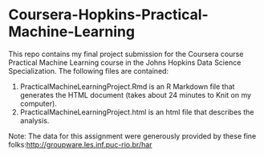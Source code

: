 Coursera-Hopkins-Practical-Machine-Learning
===========================================

This repo contains my final project submission for the Coursera course Practical Machine Learning course in the Johns Hopkins Data Science Specialization.  The following files are contained:

1. PracticalMachineLearningProject.Rmd is an R Markdown file that generates the HTML document (takes about 24 minutes to Knit on my computer).
2. PracticalMachineLearningProject.html is an html file that describes the analysis.


Note: The data for this assignment were generously provided by these fine folks:http://groupware.les.inf.puc-rio.br/har 
